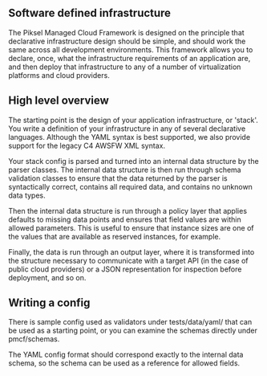 Software defined infrastructure
--------------------------------------

The Piksel Managed Cloud Framework is designed on the principle that declarative
infrastructure design should be simple, and should work the same across all
development environments.  This framework allows you to declare, once, what the
infrastructure requirements of an application are, and then deploy that
infrastructure to any of a number of virtualization platforms and cloud providers.

High level overview
--------------------------------------

The starting point is the design of your application infrastructure, or 'stack'.
You write a definition of your infrastructure in any of several declarative
languages.  Although the YAML syntax is best supported, we also provide support
for the legacy C4 AWSFW XML syntax.

Your stack config is parsed and turned into an internal data structure by the
parser classes.  The internal data structure is then run through schema validation
classes to ensure that the data returned by the parser is syntactically correct,
contains all required data, and contains no unknown data types.

Then the internal data structure is run through a policy layer that applies
defaults to missing data points and ensures that field values are within
allowed parameters.  This is useful to ensure that instance sizes are one of
the values that are available as reserved instances, for example.

Finally, the data is run through an output layer, where it is transformed into
the structure necessary to communicate with a target API (in the case of public
cloud providers) or a JSON representation for inspection before deployment, and
so on.

Writing a config
--------------------------------------
There is sample config used as validators under tests/data/yaml/ that can be used
as a starting point, or you can examine the schemas directly under pmcf/schemas.

The YAML config format should correspond exactly to the internal data schema,
so the schema can be used as a reference for allowed fields.
